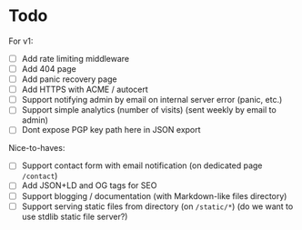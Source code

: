 # Todo

For v1:
- [ ] Add rate limiting middleware
- [ ] Add 404 page
- [ ] Add panic recovery page
- [ ] Add HTTPS with ACME / autocert
- [ ] Support notifying admin by email on internal server error (panic, etc.)
- [ ] Support simple analytics (number of visits) (sent weekly by email to admin)
- [ ] Dont expose PGP key path here in JSON export

Nice-to-haves:
- [ ] Support contact form with email notification (on dedicated page `/contact`)
- [ ] Add JSON+LD and OG tags for SEO
- [ ] Support blogging / documentation (with Markdown-like files directory)
- [ ] Support serving static files from directory (on `/static/*`) (do we want to use stdlib static file server?)
